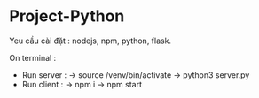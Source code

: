 # Project-Python

Yeu cầu cài đặt : 
nodejs, npm, python, flask.

On terminal :
- Run server : 
-> source /venv/bin/activate
-> python3 server.py
- Run client :
-> npm i
-> npm start
